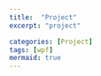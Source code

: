 ```yaml
---
title:  "Project"
excerpt: "project"

categories: [Project]
tags: [wpf]
mermaid: true
---
```


